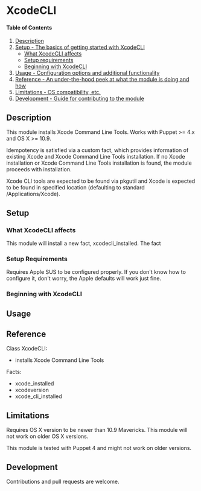 # XcodeCLI

#### Table of Contents

1. [Description](#description)
1. [Setup - The basics of getting started with XcodeCLI](#setup)
    * [What XcodeCLI affects](#what-XcodeCLI-affects)
    * [Setup requirements](#setup-requirements)
    * [Beginning with XcodeCLI](#beginning-with-XcodeCLI)
1. [Usage - Configuration options and additional functionality](#usage)
1. [Reference - An under-the-hood peek at what the module is doing and how](#reference)
1. [Limitations - OS compatibility, etc.](#limitations)
1. [Development - Guide for contributing to the module](#development)

## Description

This module installs Xcode Command Line Tools. Works with Puppet >= 4.x and OS X >= 10.9.

Idempotency is satisfied via a custom fact, which provides information of existing Xcode and Xcode Command Line Tools installation. If no Xcode installation or Xcode Command Line Tools installation is found, the module proceeds with installation.

Xcode CLI tools are expected to be found via pkgutil and Xcode is expected to be found in specified location (defaulting to standard /Applications/Xcode).

## Setup

### What XcodeCLI affects

This module will install a new fact, xcodecli_installed. The fact
<!--
If it's obvious what your module touches, you can skip this section. For
example, folks can probably figure out that your mysql_instance module affects
their MySQL instances.

If there's more that they should know about, though, this is the place to mention:

* A list of files, packages, services, or operations that the module will alter,
  impact, or execute.
* Dependencies that your module automatically installs.
* Warnings or other important notices. -->

### Setup Requirements

Requires Apple SUS to be configured properly. If you don't know how to configure it, don't worry, the Apple defaults will work just fine.

<!-- If your module requires anything extra before setting up (pluginsync enabled,
etc.), mention it here.

If your most recent release breaks compatibility or requires particular steps
for upgrading, you might want to include an additional "Upgrading" section
here. -->

### Beginning with XcodeCLI
<!--
The very basic steps needed for a user to get the module up and running. This
can include setup steps, if necessary, or it can be an example of the most
basic use of the module. -->

## Usage
<!--
This section is where you describe how to customize, configure, and do the
fancy stuff with your module here. It's especially helpful if you include usage
examples and code samples for doing things with your module. -->

## Reference

Class XcodeCLI:
- installs Xcode Command Line Tools

Facts:
- xcode_installed
- xcodeversion
- xcode_cli_installed

<!--
Here, include a complete list of your module's classes, types, providers,
facts, along with the parameters for each. Users refer to this section (thus
the name "Reference") to find specific details; most users don't read it per
se. -->

## Limitations

Requires OS X version to be newer than 10.9 Mavericks. This module will not work on older OS X versions.

This module is tested with Puppet 4 and might not work on older versions.

## Development

Contributions and pull requests are welcome.
